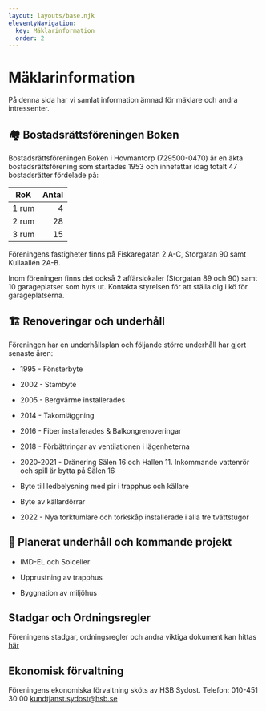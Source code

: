 ```yaml
---
layout: layouts/base.njk
eleventyNavigation:
  key: Mäklarinformation
  order: 2
---
```

# Mäklarinformation

På denna sida har vi samlat information ämnad för mäklare och andra intressenter.


## 🏘️ Bostadsrättsföreningen Boken

Bostadsrättsföreningen Boken i Hovmantorp (729500-0470) är en äkta bostadsrättsförening som startades 1953 och innefattar idag totalt 47 bostadsrätter fördelade på:

| RoK   | Antal|
|-------|-----:|
| 1 rum |	4  |
| 2 rum |	28 |
| 3 rum |	15 |


Föreningens fastigheter finns på Fiskaregatan 2 A-C, Storgatan 90 samt Kullaallén 2A-B.

Inom föreningen finns det också 2 affärslokaler (Storgatan 89 och 90) samt 10 garageplatser som hyrs ut. Kontakta styrelsen för att ställa dig i kö för garageplatserna.

## 🏗️ Renoveringar och underhåll

Föreningen har en underhållsplan och följande större underhåll har gjort senaste åren:

- 1995 - Fönsterbyte
- 2002 - Stambyte
- 2005 - Bergvärme installerades
- 2014 - Takomläggning
- 2016 - Fiber installerades & Balkongrenoveringar
- 2018 - Förbättringar av ventilationen i lägenheterna
- 2020-2021 - Dränering Sälen 16 och Hallen 11. Inkommande vattenrör och spill är bytta på Sälen 16


-   Byte till ledbelysning med pir i trapphus och källare 
-   Byte av källardörrar
  

- 2022 - Nya torktumlare och torkskåp installerade i alla tre tvättstugor


## 👷 Planerat underhåll och kommande projekt

- IMD-EL och Solceller

- Upprustning av trapphus

- Byggnation av miljöhus


## Stadgar och Ordningsregler
Föreningens stadgar, ordningsregler och andra viktiga dokument kan hittas [här](/foreningen/stadgar)





## Ekonomisk förvaltning
Föreningens ekonomiska förvaltning sköts av HSB Sydost. 
Telefon: 010-451 30 00
kundtjanst.sydost@hsb.se